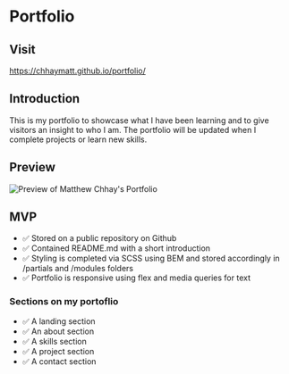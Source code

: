 # Portfolio

## Visit

https://chhaymatt.github.io/portfolio/

## Introduction

This is my portfolio to showcase what I have been learning and to give visitors an insight to who I am. The portfolio will be updated when I complete projects or learn new skills.

## Preview

![Preview of Matthew Chhay's Portfolio](https://i.imgur.com/qJNWw8g.png)

## MVP

-   ✅ Stored on a public repository on Github
-   ✅ Contained README.md with a short introduction
-   ✅ Styling is completed via SCSS using BEM and stored accordingly in /partials and /modules folders
-   ✅ Portfolio is responsive using flex and media queries for text

### Sections on my portoflio

-   ✅ A landing section
-   ✅ An about section
-   ✅ A skills section
-   ✅ A project section
-   ✅ A contact section
